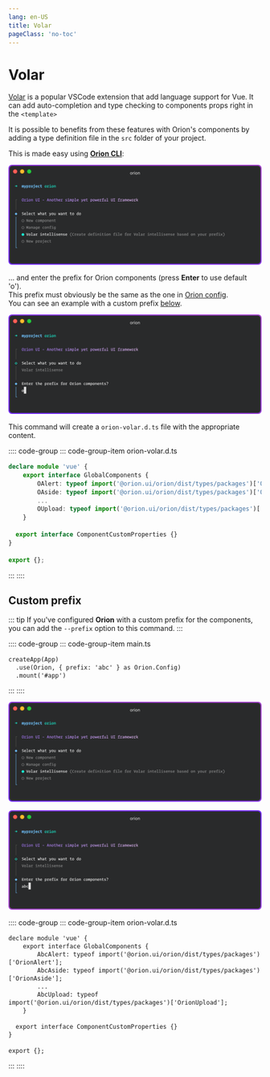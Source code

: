 ```yaml
---
lang: en-US
title: Volar
pageClass: 'no-toc'
---
```


# Volar

[Volar](https://marketplace.visualstudio.com/items?itemName=Vue.volar) is a popular VSCode extension that add language support for Vue.
It can add auto-completion and type checking to components props right in the `<template>`

It is possible to benefits from these features with Orion's components by adding a type definition file in the `src` folder of your project.

This is made easy using [**Orion CLI**](https://github.com/orion-ui/orion-cli):

![Orion CLI](./orion-cli-project-volar.png)

... and enter the prefix for Orion components (press **Enter** to use default 'o').\
This prefix must obviously be the same as the one in [Orion config](quick-start.md#configuration-options).\
You can see an example with a custom prefix [below](#custom-prefix).

![Orion CLI](./orion-cli-project-volar-default.png)

This command will create a `orion-volar.d.ts` file with the appropriate content.

:::: code-group
::: code-group-item orion-volar.d.ts
``` ts
declare module 'vue' {
	export interface GlobalComponents {
		OAlert: typeof import('@orion.ui/orion/dist/types/packages')['OrionAlert'];
		OAside: typeof import('@orion.ui/orion/dist/types/packages')['OrionAside'];
		...
		OUpload: typeof import('@orion.ui/orion/dist/types/packages')['OrionUpload'];
	}

  export interface ComponentCustomProperties {}
}

export {};
```
:::
::::

## Custom prefix

::: tip
If you've configured **Orion** with a custom prefix for the components, you can add the `--prefix` option to this command.
:::

:::: code-group
::: code-group-item main.ts
```ts{2}
createApp(App)
  .use(Orion, { prefix: 'abc' } as Orion.Config)
  .mount('#app')
```
:::
::::

![Orion CLI](./orion-cli-project-volar.png)

![Orion CLI](./orion-cli-project-volar-prompt.png)


:::: code-group
::: code-group-item orion-volar.d.ts
``` ts{3,4,6}
declare module 'vue' {
	export interface GlobalComponents {
		AbcAlert: typeof import('@orion.ui/orion/dist/types/packages')['OrionAlert'];
		AbcAside: typeof import('@orion.ui/orion/dist/types/packages')['OrionAside'];
		...
		AbcUpload: typeof import('@orion.ui/orion/dist/types/packages')['OrionUpload'];
	}

  export interface ComponentCustomProperties {}
}

export {};
```
:::
::::
